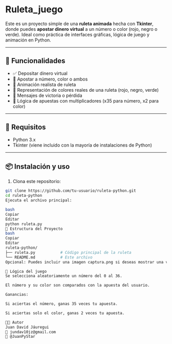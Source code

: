 # Ruleta_juego

Este es un proyecto simple de una **ruleta animada** hecha con **Tkinter**, donde puedes **apostar dinero virtual** a un número o color (rojo, negro o verde). Ideal como práctica de interfaces gráficas, lógica de juego y animación en Python.

---

## 🧩 Funcionalidades

- ✅ Depositar dinero virtual  
- 🎯 Apostar a número, color o ambos  
- 🎡 Animación realista de ruleta  
- 🎨 Representación de colores reales de una ruleta (rojo, negro, verde)  
- 💬 Mensajes de victoria o pérdida  
- 🧠 Lógica de apuestas con multiplicadores (x35 para número, x2 para color)  

---

## 🚀 Requisitos

- Python 3.x  
- Tkinter (viene incluido con la mayoría de instalaciones de Python)

---

## 📦 Instalación y uso

1. Clona este repositorio:

```bash
git clone https://github.com/tu-usuario/ruleta-python.git
cd ruleta-python
Ejecuta el archivo principal:

bash
Copiar
Editar
python ruleta.py
📁 Estructura del Proyecto
bash
Copiar
Editar
ruleta-python/
├── ruleta.py           # Código principal de la ruleta
└── README.md           # Este archivo
Opcional: Puedes incluir una imagen captura.png si deseas mostrar una vista previa.

🤖 Lógica del juego
Se selecciona aleatoriamente un número del 0 al 36.

El número y su color son comparados con la apuesta del usuario.

Ganancias:

Si aciertas el número, ganas 35 veces tu apuesta.

Si aciertas solo el color, ganas 2 veces tu apuesta.

🧑‍💻 Autor
Juan David Jáuregui 
📧 jundav10jz@gmail.com
🐙 @JuanPyStar
